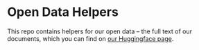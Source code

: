 # Open Data Helpers

This repo contains helpers for our open data – the full text of our documents, which you can find on [our Huggingface page](https://huggingface.co/ClimatePolicyRadar).
